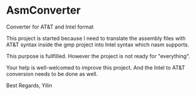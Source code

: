 # AsmConverter
Converter for AT&amp;T and Intel format

This project is started because I need to translate the assembly files with AT&T syntax
inside the gmp project into Intel syntax which nasm supports.

This purpose is fullfilled. However the project is not ready for "everything".

Your help is well-welcomed to improve this project.
And the Intel to AT&T conversion needs to be done as well.

Best Regards,
Yilin
